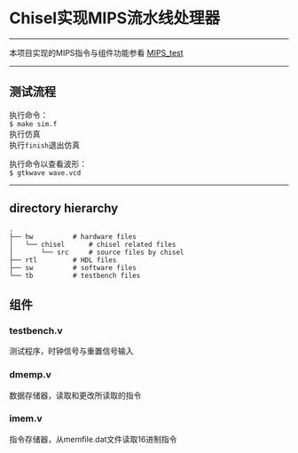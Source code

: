 # Chisel实现MIPS流水线处理器
---
本项目实现的MIPS指令与组件功能参看 [MIPS_test](https://github.com/leihksk/MIPS_test)


---
## 测试流程
 执行命令：   
	`$ make sim.f`  
 执行仿真   
 执行`finish`退出仿真  
 
 执行命令以查看波形：   
	`$ gtkwave wave.vcd`   

---

## directory hierarchy
```
.   
├── hw			# hardware files   
│   └── chisel		# chisel related files   
│       └── src		# source files by chisel   
├── rtl			# HDL files   
├── sw			# software files   
└── tb			# testbench files   
```

## 组件

### testbench.v
测试程序，时钟信号与重置信号输入

### dmemp.v
数据存储器，读取和更改所读取的指令

### imem.v
指令存储器，从memfile.dat文件读取16进制指令
